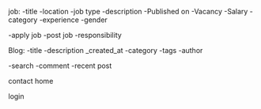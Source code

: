 job:
-title
-location
-job type
-description
-Published on
-Vacancy
-Salary
-category
-experience
-gender

-apply job
-post job
-responsibility



Blog:
  -title
  -description
  _created_at
  -category
  -tags
  -author


  -search
  -comment
  -recent post


contact
home


login